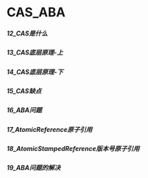 CAS_ABA
========
##### 12_CAS是什么


##### 13_CAS底层原理-上


##### 14_CAS底层原理-下


##### 15_CAS缺点


##### 16_ABA问题


##### 17_AtomicReference原子引用


##### 18_AtomicStampedReference版本号原子引用


##### 19_ABA问题的解决











